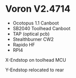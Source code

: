 # Voron V2.4714

 - Ocotopus 1.1 Canboot
 - SB2040 Toolhead Canboot
 - TAP (optical pcb)
 - Stealthburner CW2
 - Rapido HF
 - RPI4


 X-Endstop on toolhead MCU
 
 Y-Endstop relocated to rear
 
